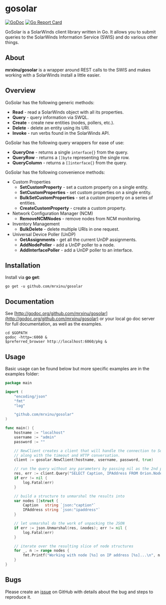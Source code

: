 # gosolar

[![GoDoc](https://godoc.org/github.com/mrxinu/gosolar?status.png)](http://godoc.org/github.com/mrxinu/gosolar) [![Go Report Card](https://goreportcard.com/badge/github.com/mrxinu/gosolar)](https://goreportcard.com/report/github.com/mrxinu/gosolar)

GoSolar is a SolarWinds client library written in Go. It allows you
to submit queries to the SolarWinds Information Service (SWIS) and
do various other things.

## About

**mrxinu/gosolar** is a wrapper around REST calls to the SWIS and makes
working with a SolarWinds install a little easier.

## Overview

GoSolar has the following generic methods:

* **Read** - read a SolarWinds object with all its properties.
* **Query** - query information via SWQL.
* **Create** - create new entities (nodes, pollers, etc.).
* **Delete** - delete an entity using its URI.
* **Invoke** - run verbs found in the SolarWinds API.

GoSolar has the following query wrappers for ease of use:

* **QueryOne** - returns a single `interface{}` from the query.
* **QueryRow** - returns a `[]byte` representing the single row.
* **QueryColumn** - returns a `[]interface{}` from the query.

GoSolar has the following convenience methods:

* Custom Properties
  * **SetCustomProperty** - set a custom property on a single entity.
  * **SetCustomProperties** - set custom properties on a single entity.
  * **BulkSetCustomProperties** - set a custom property on a series of entities.
  * **CreateCustomProperty** - create a custom property.
* Network Configuration Manager (NCM)
  * **RemoveNCMNodes** - remove nodes from NCM monitoring.
* Inventory Management
  * **BulkDelete** - delete multiple URIs in one request.
* Universal Device Poller (UnDP)
  * **GetAssignments** - get all the current UnDP assignments.
  * **AddNodePoller** - add a UnDP poller to a node.
  * **AddInterfacePoller** - add a UnDP poller to an interface.

## Installation

Install via **go get**:

```shell
go get -u github.com/mrxinu/gosolar
```

## Documentation

See [http://godoc.org/github.com/mrxinu/gosolar](http://godoc.org/github.com/mrxinu/gosolar) or your local go doc
server for full documentation, as well as the examples.

```shell
cd $GOPATH
godoc -http=:6060 &
$preferred_browser http://localhost:6060/pkg &
```

## Usage

Basic usage can be found below but more specific examples are in the examples folder:

```go
package main

import (
	"encoding/json"
	"fmt"
	"log"

	"github.com/mrxinu/gosolar"
)

func main() {
	hostname := "localhost"
	username := "admin"
	password := ""

	// NewClient creates a client that will handle the connection to SolarWinds
	// along with the timeout and HTTP conversation.
	client := gosolar.NewClient(hostname, username, password, true)

	// run the query without any parameters by passing nil as the 2nd parameter
	res, err := client.Query("SELECT Caption, IPAddress FROM Orion.Nodes", nil)
	if err != nil {
		log.Fatal(err)
	}

	// build a structure to unmarshal the results into
	var nodes []struct {
		Caption   string `json:"caption"`
		IPAddress string `json:"ipaddress"`
	}

	// let unmarshal do the work of unpacking the JSON
	if err := json.Unmarshal(res, &nodes); err != nil {
		log.Fatal(err)
	}

	// iterate over the resulting slice of node structures
	for _, n := range nodes {
		fmt.Printf("Working with node [%s] on IP address [%s]...\n", n.Caption, n.IPAddress)
	}
}
```

## Bugs

Please create an [issue](https://github.com/mrxinu/gosolar/issues) on
GitHub with details about the bug and steps to reproduce it.
